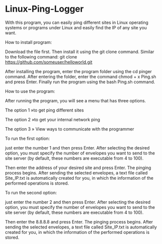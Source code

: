# Linux-Ping-Logger
With this program, you can easily ping different sites in Linux operating systems or programs under Linux and easily find the IP of any site you want.

How to install program:

Download the file first.
Then install it using the git clone command. Similar to the following command:
git clone https://github.com/someuser/helloworld.git

After installing the program, enter the program folder using the cd pinger command.
After entering the folder, enter the command chmod + x Ping.sh and press Enter.
Finally run the program using the bash Ping.sh command.

How to use the program:

After running the program, you will see a menu that has three options.

The option 1 »to get ping different sites

The option 2 »to get your internal network ping

The option 3 » View ways to communicate with the programmer

To run the first option:

just enter the number 1 and then press Enter.
After selecting the desired option, you must specify the number of envelopes you want to send to the site server (by default, these numbers are executable from 4 to 100).

Then enter the address of your desired site and press Enter.
The pinging process begins.
After sending the selected envelopes, a text file called Site_IP.txt is automatically created for you, in which the information of the performed operations is stored.


To run the second option:

just enter the number 2 and then press Enter.
After selecting the desired option, you must specify the number of envelopes you want to send to the site server (by default, these numbers are executable from 4 to 100).

Then enter the 8.8.8.8 and press Enter.
The pinging process begins.
After sending the selected envelopes, a text file called Site_IP.txt is automatically created for you, in which the information of the performed operations is stored.

